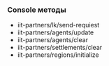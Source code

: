 ### Console методы

* iit-partners/lk/send-requiest
* iit-partners/agents/update
* iit-partners/agents/clear
* iit-partners/settlements/clear
* iit-partners/regions/initialize